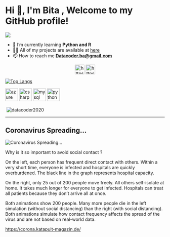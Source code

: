 <h1 align="left">Hi 👋, I'm Bita , Welcome to my GitHub profile!</h1>


![](https://komarev.com/ghpvc/?username=DataCoder2020)

- 🌱 I’m currently learning **Python and R**
- 👨‍💻 All of my projects are available at [here](https://github.com/DataCoder2020?tab=repositories)
- 📫 How to reach me **Datacoder.ba@gmail.com**

<p align="center">
<a href="https://www.linkedin.com/in/bitaashoori/" target="blank"><img align="center" src="https://cdn.jsdelivr.net/npm/simple-icons@3.0.1/icons/linkedin.svg" alt="https://www.linkedin.com/in/bitaashoori/" height="30" width="30" /></a>
<a href="https://www.kaggle.com/bitaashoori" target="blank"><img align="center" src="https://cdn.jsdelivr.net/npm/simple-icons@3.0.1/icons/kaggle.svg" alt="https://www.kaggle.com/bitaashoori" height="30" width="30" /></a>
</p>

[![Top Langs](https://github-readme-stats.vercel.app/api/top-langs/?username=DataCoder2020)](https://github.com/DataCoder2020/github-readme-stats)


<p align="left"><img src="https://www.vectorlogo.zone/logos/microsoft_azure/microsoft_azure-icon.svg" alt="azure" width="40" height="40"/> <img src="https://devicons.github.io/devicon/devicon.git/icons/csharp/csharp-original.svg" alt="csharp" width="40" height="40"/> <img src="https://devicons.github.io/devicon/devicon.git/icons/mysql/mysql-original-wordmark.svg" alt="mysql" width="40" height="40"/> <img src="https://devicons.github.io/devicon/devicon.git/icons/python/python-original.svg" alt="python" width="40" height="40"/></p><p><img align="left"/></p>


<p>&nbsp;<img align="center" src="https://github-readme-stats.vercel.app/api?username=datacoder2020&show_icons=true" alt="datacoder2020" /></p>


---

## Coronavirus Spreading…

![Coronavirus Spreading…](https://github.com/DataCoder2020/repo/blob/master/coronavirus-simulation-katapult%20(1).gif)


Why is it so important to avoid social contact ?

On the left, each person has frequent direct contact with others. Within a very short time, everyone is infected and hospitals are quickly overburdened. The black line in the graph represents hospital capacity.

On the right, only 25 out of 200 people move freely. All others self-isolate at home. It takes much longer for everyone to get infected. Hospitals can treat all patients because they don’t arrive all at once.

Both animations show 200 people. Many more people die in the left simulation (without social distancing) than the right (with social distancing). Both animations simulate how contact frequency affects the spread of the virus and are not based on real-world data.

https://corona.katapult-magazin.de/

<!--
**DataCoder2020/DataCoder2020** is a ✨ _special_ ✨ repository because its `README.md` (this file) appears on your GitHub profile.

Here are some ideas to get you started:

- 🔭 I’m currently working on ...
- 🌱 I’m currently learning ...
- 👯 I’m looking to collaborate on ...
- 🤔 I’m looking for help with ...
- 💬 Ask me about ...
- 📫 How to reach me: ...
- 😄 Pronouns: ...
- ⚡ Fun fact: ...
-->
